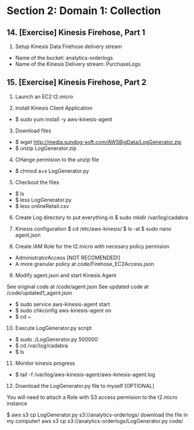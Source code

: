 # Section 2: Domain 1: Collection

## 14. [Exercise] Kinesis Firehose, Part 1

1. Setup Kinesis Data Firehose delivery stream
- Name of the bucket: analytics-orderlogs
- Name of the Kinesis Delivery stream: PurchaseLogs

## 15. [Exercise] Kinesis Firehose, Part 2

1. Launch an EC2 t2.micro

2. Install Kinesis Client Application
- $ sudo yum install -y aws-kinesis-agent

3. Download files
- $ wget http://media.sundog-soft.com/AWSBigData/LogGenerator.zip
- $ unzip LogGenerator.zip

4. CHange permision to the unzip file
- $ chmod a+x LogGenerator.py

5. Checkout the files
- $ ls
- $ less LogGenerator.py
- $ less onlineRetail.csv

6. Create Log directory to put everything in
$ sudo mkdir /var/log/cadabra

7. Kinesis configuration
$ cd /etc/aws-kinesis/
$ ls -al
$ sudo nano agent.json

8. Create IAM Role for the t2.micro with necesary policy permision

- AdministratorAccess [NOT RECOMENDED!]
- A more granular policy at code/Firehose_EC2Access.json



9. Modify agent.json  and start Kinesis Agent

See original code at /code/agent.json
See updated code at /code/updated1_agent.json

- $ sudo service aws-kinesis-agent start
- $ sudo chkconfig  aws-kinesis-agent on
- $ cd ~

10. Execute LogGenerator.py script

- $ sudo ./LogGenerator.py 500000
- $ cd /var/log/cadabra
- $ ls

11. Monitor kinesis progress
- $ tail -f /var/log/aws-kinesis-agent/aws-kinesis-agent.log



12. Download the LogGenerator.py file to myself [OPTIONAL]

You will need to attach a Role with S3 access permision to the t2.micro instance

$ aws s3 cp LogGenerator.py s3://analytics-orderlogs/
download the file in my computer!
aws s3 cp s3://analytics-orderlogs/LogGenerator.py code/

